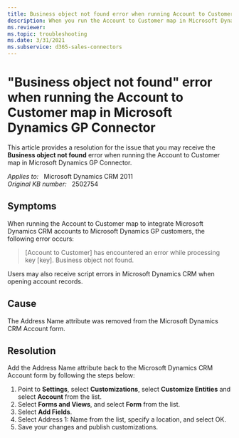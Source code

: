 ```yaml
---
title: Business object not found error when running Account to Customer map in Dynamics GP Connector
description: When you run the Account to Customer map in Microsoft Dynamics GP Connector, you receive a Business object not found error. Provides a resolution.
ms.reviewer: 
ms.topic: troubleshooting
ms.date: 3/31/2021
ms.subservice: d365-sales-connectors
---
```

# "Business object not found" error when running the Account to Customer map in Microsoft Dynamics GP Connector

This article provides a resolution for the issue that you may receive the **Business object not found** error when running the Account to Customer map in Microsoft Dynamics GP Connector.

_Applies to:_ &nbsp; Microsoft Dynamics CRM 2011  
_Original KB number:_ &nbsp; 2502754

## Symptoms

When running the Account to Customer map to integrate Microsoft Dynamics CRM accounts to Microsoft Dynamics GP customers, the following error occurs:

> [Account to Customer] has encountered an error while processing key [key]. Business object not found.

Users may also receive script errors in Microsoft Dynamics CRM when opening account records.

## Cause

The Address Name attribute was removed from the Microsoft Dynamics CRM Account form.

## Resolution

Add the Address Name attribute back to the Microsoft Dynamics CRM Account form by following the steps below:

1. Point to **Settings**, select **Customizations**, select **Customize Entities** and select **Account** from the list.
2. Select **Forms and Views**, and select **Form** from the list.
3. Select **Add Fields**.
4. Select Address 1: Name from the list, specify a location, and select OK.
5. Save your changes and publish customizations.
